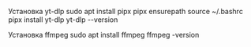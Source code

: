 Установка yt-dlp
sudo apt install pipx
pipx ensurepath
source ~/.bashrc
pipx install yt-dlp
yt-dlp --version

Установка ffmpeg
sudo apt install ffmpeg
ffmpeg -version
